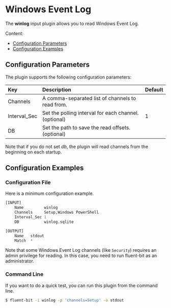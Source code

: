 # Windows Event Log

The **winlog** input plugin allows you to read Windows Event Log.

Content:

* [Configuration Parameters](https://github.com/fluent/fluent-bit-docs/tree/00bb8cbd96cc06988ff3e51b4933e16e49206c70/pipeline/inputs/winlog.md#config)
* [Configuration Examples](https://github.com/fluent/fluent-bit-docs/tree/00bb8cbd96cc06988ff3e51b4933e16e49206c70/pipeline/inputs/winlog.md#config_example)

## Configuration Parameters <a id="config"></a>

The plugin supports the following configuration parameters:

| Key | Description | Default |
| :--- | :--- | :--- |
| Channels | A comma-separated list of channels to read from. |  |
| Interval\_Sec | Set the polling interval for each channel. \(optional\) | 1 |
| DB | Set the path to save the read offsets. \(optional\) |  |

Note that if you do not set _db_, the plugin will read channels from the beginning on each startup.

## Configuration Examples <a id="config_example"></a>

### Configuration File

Here is a minimum configuration example.

```python
[INPUT]
    Name         winlog
    Channels     Setup,Windows PowerShell
    Interval_Sec 1
    DB           winlog.sqlite

[OUTPUT]
    Name   stdout
    Match  *
```

Note that some Windows Event Log channels \(like `Security`\) requires an admin privilege for reading. In this case, you need to run fluent-bit as an administrator.

### Command Line

If you want to do a quick test, you can run this plugin from the command line.

```bash
$ fluent-bit -i winlog -p 'channels=Setup' -o stdout
```

